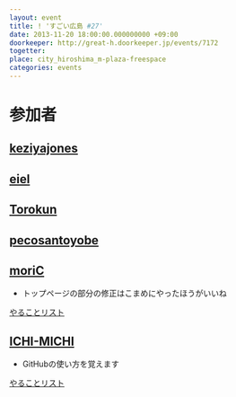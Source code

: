 ```yaml
---
layout: event
title: ! 'すごい広島 #27'
date: 2013-11-20 18:00:00.000000000 +09:00
doorkeeper: http://great-h.doorkeeper.jp/events/7172
togetter:
place: city_hiroshima_m-plaza-freespace
categories: events
---
```


# 参加者


## [keziyajones](https://github.com/keziyajones)


## [eiel](https://github.com/eiel)


## [Torokun](https://github.com/Torokun)


## [pecosantoyobe](http://twitter.com/pecosantoyobe)


## [moriC](https://github.com/moriC)

* トップページの部分の修正はこまめにやったほうがいいね

[やることリスト](https://github.com/great-h/great-h.github.io/issues/416)


## [ICHI-MICHI](https://github.com/ICHI-MICHI)

* GitHubの使い方を覚えます

[やることリスト](https://github.com/great-h/great-h.github.io/issues/419)
